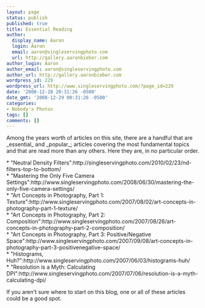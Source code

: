 ```yaml
---
layout: page
status: publish
published: true
title: Essential Reading
author:
  display_name: Aaron
  login: Aaron
  email: aaron@singleservingphoto.com
  url: http://gallery.aaronbieber.com
author_login: Aaron
author_email: aaron@singleservingphoto.com
author_url: http://gallery.aaronbieber.com
wordpress_id: 229
wordpress_url: http://www.singleservingphoto.com/?page_id=229
date: '2008-12-28 20:31:26 -0500'
date_gmt: '2008-12-29 00:31:26 -0500'
categories:
- Nobody's Photos
tags: []
comments: []
---
```

<p>Among the years worth of articles on this site, there are a handful that are _essential_ and _popular_; articles covering the most fundamental topics and that are read more than any others. Here they are, in no particular order.</p>
<p>* "Neutral Density Filters":http://singleservingphoto.com/2010/02/23/nd-filters-top-to-bottom/<br />
* "Mastering the Only Five Camera Settings":http://www.singleservingphoto.com/2008/06/30/mastering-the-only-five-camera-settings/<br />
* "Art Concepts in Photography, Part 1: Texture":http://www.singleservingphoto.com/2007/08/02/art-concepts-in-photography-part-1-texture/<br />
* "Art Concepts in Photography, Part 2: Composition":http://www.singleservingphoto.com/2007/08/26/art-concepts-in-photography-part-2-composition/<br />
* "Art Concepts in Photography, Part 3: Positive/Negative Space":http://www.singleservingphoto.com/2007/09/08/art-concepts-in-photography-part-3-positivenegative-space/<br />
* "Histograms, Huh?":http://www.singleservingphoto.com/2007/06/03/histograms-huh/<br />
* "Resolution is a Myth: Calculating DPI":http://www.singleservingphoto.com/2007/07/06/resolution-is-a-myth-calculating-dpi/</p>
<p>If you aren't sure where to start on this blog, one or all of these articles could be a good spot.</p>
